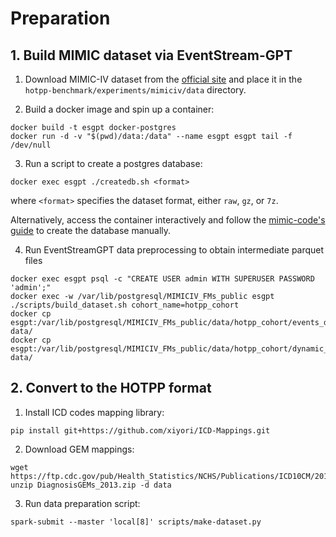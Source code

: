 # Preparation

## 1. Build MIMIC dataset via EventStream-GPT

1. Download MIMIC-IV dataset from the [official site](https://mimic.mit.edu/) and place it in the `hotpp-benchmark/experiments/mimiciv/data` directory.

2. Build a docker image and spin up a container:
```
docker build -t esgpt docker-postgres
docker run -d -v "$(pwd)/data:/data" --name esgpt esgpt tail -f /dev/null
```
3. Run a script to create a postgres database:
```
docker exec esgpt ./createdb.sh <format>
```
where `<format>` specifies the dataset format, either `raw`, `gz`, or `7z`.

Alternatively, access the container interactively and follow the [mimic-code's guide](https://github.com/MIT-LCP/mimic-code/tree/main/mimic-iv/buildmimic/postgres) to create the database manually.

4. Run EventStreamGPT data preprocessing to obtain intermediate parquet files
```
docker exec esgpt psql -c "CREATE USER admin WITH SUPERUSER PASSWORD 'admin';"
docker exec -w /var/lib/postgresql/MIMICIV_FMs_public esgpt ./scripts/build_dataset.sh cohort_name=hotpp_cohort
docker cp esgpt:/var/lib/postgresql/MIMICIV_FMs_public/data/hotpp_cohort/events_df.parquet data/
docker cp esgpt:/var/lib/postgresql/MIMICIV_FMs_public/data/hotpp_cohort/dynamic_measurements_df.parquet data/
```

## 2. Convert to the HOTPP format

1. Install ICD codes mapping library:
```
pip install git+https://github.com/xiyori/ICD-Mappings.git
```
2. Download GEM mappings:
```
wget https://ftp.cdc.gov/pub/Health_Statistics/NCHS/Publications/ICD10CM/2013/DiagnosisGEMs_2013.zip
unzip DiagnosisGEMs_2013.zip -d data
```
3. Run data preparation script:
```
spark-submit --master 'local[8]' scripts/make-dataset.py
```
